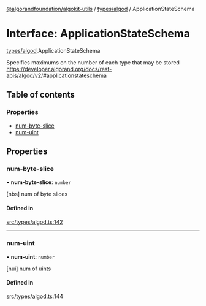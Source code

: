 [@algorandfoundation/algokit-utils](../README.md) / [types/algod](../modules/types_algod.md) / ApplicationStateSchema

# Interface: ApplicationStateSchema

[types/algod](../modules/types_algod.md).ApplicationStateSchema

Specifies maximums on the number of each type that may be stored https://developer.algorand.org/docs/rest-apis/algod/v2/#applicationstateschema

## Table of contents

### Properties

- [num-byte-slice](types_algod.ApplicationStateSchema.md#num-byte-slice)
- [num-uint](types_algod.ApplicationStateSchema.md#num-uint)

## Properties

### num-byte-slice

• **num-byte-slice**: `number`

[nbs] num of byte slices

#### Defined in

[src/types/algod.ts:142](https://github.com/algorandfoundation/algokit-utils-ts/blob/main/src/types/algod.ts#L142)

___

### num-uint

• **num-uint**: `number`

[nui] num of uints

#### Defined in

[src/types/algod.ts:144](https://github.com/algorandfoundation/algokit-utils-ts/blob/main/src/types/algod.ts#L144)
